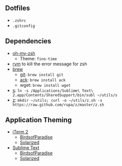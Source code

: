 ## Dotfiles

* `.zshrc`
* `.gitconfig`

## Dependencies

* [oh-my-zsh](https://github.com/robbyrussell/oh-my-zsh)
  * Theme: `fino-time`
* [rvm](http://rvm.io/) to kill the error message for zsh
* [brew](http://brew.sh/)
  * [git](http://git-scm.com/): `brew install git`
  * [ack](http://beyondgrep.com/): `brew install ack`
  * wget: `brew install wget`
* [s](http://www.sublimetext.com/): `ln -s /Applications/Sublime\ Text\ 2.app/Contents/SharedSupport/bin/subl ~/utils/s`
* [z](https://github.com/rupa/z): `mkdir ~/utils; curl -o ~/utils/z.sh -s https://raw.github.com/rupa/z/master/z.sh`

## Application Theming

* [iTerm 2](http://www.iterm2.com/)
  * [BirdsofParadise](https://github.com/zdj/themes)
  * [Solarized](https://github.com/altercation/solarized/tree/master/iterm2-colors-solarized)
* [Sublime Text](http://www.sublimetext.com/)
  * [BirdsofParadise](https://github.com/jbergantine/Birds-of-Paradise-for-TextMate)
  * [Solarized](https://github.com/SublimeColors/Solarized)